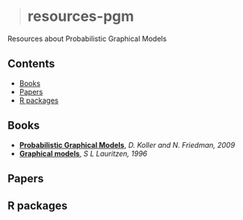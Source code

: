 ># resources-pgm
Resources about Probabilistic Graphical Models

## Contents
  * [Books](#books)
  * [Papers](#papers)
  * [R packages](#packages)
  
## Books
  - [**Probabilistic Graphical Models**](https://mitpress.mit.edu/books/probabilistic-graphical-models), *D. Koller and N. Friedman, 2009*
  - [**Graphical models**](https://play.google.com/store/books/details?id=mGQWkx4guhAC&rdid=book-mGQWkx4guhAC&rdot=1&source=gbs_atb&pcampaignid=books_booksearch_atb), *S L Lauritzen, 1996*

## Papers

## R packages
